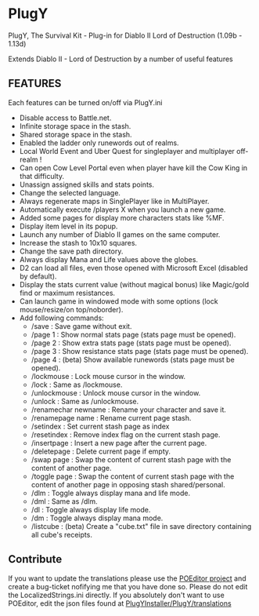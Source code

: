 # PlugY
PlugY, The Survival Kit - Plug-in for Diablo II Lord of Destruction (1.09b - 1.13d)

Extends Diablo II - Lord of Destruction by a number of useful features

## FEATURES
Each features can be turned on/off via PlugY.ini
* Disable access to Battle.net.
* Infinite storage space in the stash.
* Shared storage space in the stash.
* Enabled the ladder only runewords out of realms.
* Local World Event and Uber Quest for singleplayer and multiplayer off-realm !
* Can open Cow Level Portal even when player have kill the Cow King in that difficulty.
* Unassign assigned skills and stats points.
* Change the selected language.
* Always regenerate maps in SinglePlayer like in MultiPlayer.
* Automatically execute /players X when you launch a new game.
* Added some pages for display more characters stats like %MF.
* Display item level in its popup.
* Launch any number of Diablo II games on the same computer.
* Increase the stash to 10x10 squares.
* Change the save path directory.
* Always display Mana and Life values above the globes.
* D2 can load all files, even those opened with Microsoft Excel (disabled by default).
* Display the stats current value (without magical bonus) like Magic/gold find or maximum resistances.
* Can launch game in windowed mode with some options (lock mouse/resize/on top/noborder).
* Add following commands:
	* /save : Save game without exit.
	* /page 1 : Show normal stats page (stats page must be opened).
	* /page 2 : Show extra stats page (stats page must be opened).
	* /page 3 : Show resistance stats page (stats page must be opened).
	* /page 4 : (beta) Show available runewords (stats page must be opened).
	* /lockmouse : Lock mouse cursor in the window.
	* /lock : Same as /lockmouse.
	* /unlockmouse : Unlock mouse cursor in the window.
	* /unlock : Same as /unlockmouse.
	* /renamechar newname : Rename your character and save it.
	* /renamepage name : Rename current page stash.
	* /setindex : Set current stash page as index
	* /resetindex : Remove index flag on the current stash page.
	* /insertpage : Insert a new page after the current page.
	* /deletepage : Delete current page if empty.
	* /swap page : Swap the content of current stash page with the content of another page.
	* /toggle page : Swap the content of current stash page with the content of another page in opposing stash shared/personal.
	* /dlm : Toggle always display mana and life mode.
	* /dml : Same as /dlm.
	* /dl : Toggle always display life mode.
	* /dm : Toggle always display mana mode.
	* /listcube : (beta) Create a "cube.txt" file in save directory containing all cube's receipts.
	
## Contribute
If you want to update the translations please use the [POEditor project](https://poeditor.com/join/project/VnO1SKslPV) and create a bug-ticket nofifying me that you have done so. Please do not edit the LocalizedStrings.ini directly. If you absolutely don't want to use POEditor, edit the json files found at [PlugYInstaller/PlugY/translations](https://github.com/ChaosMarc/PlugY/tree/master/PlugYInstaller/PlugY/translations)